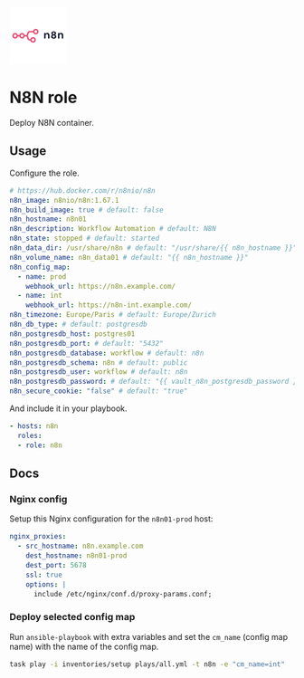 <img src="/logos/n8n.png" alt="n8n logo" width="100" height="100">

# N8N role

Deploy N8N container.

## Usage

Configure the role.

```yml
# https://hub.docker.com/r/n8nio/n8n
n8n_image: n8nio/n8n:1.67.1
n8n_build_image: true # default: false
n8n_hostname: n8n01
n8n_description: Workflow Automation # default: N8N
n8n_state: stopped # default: started
n8n_data_dir: /usr/share/n8n # default: "/usr/share/{{ n8n_hostname }}"
n8n_volume_name: n8n_data01 # default: "{{ n8n_hostname }}"
n8n_config_map:
  - name: prod
    webhook_url: https://n8n.example.com/
  - name: int
    webhook_url: https://n8n-int.example.com/
n8n_timezone: Europe/Paris # default: Europe/Zurich
n8n_db_type: # default: postgresdb
n8n_postgresdb_host: postgres01
n8n_postgresdb_port: # default: "5432"
n8n_postgresdb_database: workflow # default: n8n
n8n_postgresdb_schema: n8n # default: public
n8n_postgresdb_user: workflow # default: n8n
n8n_postgresdb_password: # default: "{{ vault_n8n_postgresdb_password }}"
n8n_secure_cookie: "false" # default: "true"
```

And include it in your playbook.

```yml
- hosts: n8n
  roles:
  - role: n8n
```

## Docs

### Nginx config

Setup this Nginx configuration for the `n8n01-prod` host:

```yaml
nginx_proxies:
  - src_hostname: n8n.example.com
    dest_hostname: n8n01-prod
    dest_port: 5678
    ssl: true
    options: |
      include /etc/nginx/conf.d/proxy-params.conf;
```

### Deploy selected config map

Run `ansible-playbook` with extra variables and set the `cm_name` (config map name) with the name of the config map.

```bash
task play -i inventories/setup plays/all.yml -t n8n -e "cm_name=int"
```